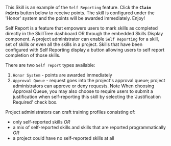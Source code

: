 This Skill is an example of the `Self Reporting` feature. Click the **`Claim Points`** button below to receive points. The skill is configured under the 'Honor' system and the points will be awarded immediately. Enjoy!

Self Report is a feature that empowers users to mark skills as completed directly in the SkillTree dashboard OR through
the embedded Skills Display component. A project administrator can enable `Self Reporting` for a skill, set of skills or
even all the skills in a project. Skills that have been configured with Self Reporting display a button allowing users
to self report completion of those skills.

There are two `Self report` types available:

1. `Honor System` \- points are awarded immediately
2. `Approval Queue` \- request goes into the project's approval queue; project administrators can approve or deny requests\. Note When choosing Approval Queue\, you may also choose to require users to submit a justification when self\-reporting this skill by selecting the 'Justification Required' check box\.

Project administrators can craft training profiles consisting of:

* only self-reported skills *OR*
* a mix of self-reported skills and skills that are reported programmatically *OR*
* a project could have no self-reported skills at all